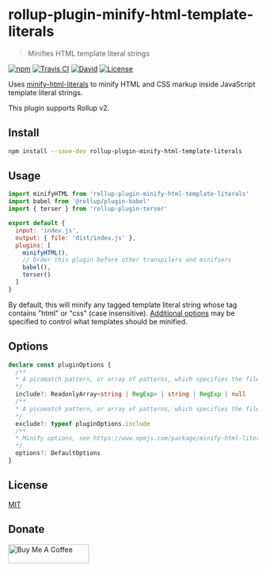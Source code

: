 # rollup-plugin-minify-html-template-literals

> Minifies HTML template literal strings

[![npm](https://img.shields.io/npm/v/rollup-plugin-minify-html-template-literals.svg?style=flat-square)](https://www.npmjs.com/package/rollup-plugin-minify-html-template-literals)
[![Travis CI](https://img.shields.io/travis/com/exuanbo/rollup-plugin-minify-html-template-literals/master.svg?style=flat-square)](https://travis-ci.com/github/exuanbo/rollup-plugin-minify-html-template-literals)
[![David](https://img.shields.io/david/exuanbo/rollup-plugin-minify-html-template-literals.svg?style=flat-square)](https://david-dm.org/exuanbo/rollup-plugin-minify-html-template-literals)
[![License](https://img.shields.io/github/license/exuanbo/rollup-plugin-minify-html-template-literals.svg?style=flat-square)](https://github.com/exuanbo/rollup-plugin-minify-html-template-literals/blob/master/LICENSE)

Uses [minify-html-literals](https://www.npmjs.com/package/minify-html-literals) to minify HTML and CSS markup inside JavaScript template literal strings.

This plugin supports Rollup v2.

## Install

```bash
npm install --save-dev rollup-plugin-minify-html-template-literals
```

## Usage

```js
import minifyHTML from 'rollup-plugin-minify-html-template-literals'
import babel from '@rollup/plugin-babel'
import { terser } from 'rollup-plugin-terser'

export default {
  input: 'index.js',
  output: { file: 'dist/index.js' },
  plugins: [
    minifyHTML(),
    // Order this plugin before other transpilers and minifiers
    babel(),
    terser()
  ]
}
```

By default, this will minify any tagged template literal string whose tag contains "html" or "css" (case insensitive). [Additional options](https://www.npmjs.com/package/minify-html-literals#options) may be specified to control what templates should be minified.

## Options

```ts
declare const pluginOptions {
  /**
  * A picomatch pattern, or array of patterns, which specifies the files in the build the plugin should operate on.
  */
  include?: ReadonlyArray<string | RegExp> | string | RegExp | null
  /**
  * A picomatch pattern, or array of patterns, which specifies the files in the build the plugin should ignore.
  */
  exclude?: typeof pluginOptions.include
  /**
  * Minify options, see https://www.npmjs.com/package/minify-html-literals#options.
  */
  options?: DefaultOptions
}
```

## License

[MIT](https://github.com/exuanbo/rollup-plugin-minify-html-template-literals/blob/master/LICENSE)

## Donate

<a href="https://www.buymeacoffee.com/exuanbo" target="_blank"><img src="https://cdn.buymeacoffee.com/buttons/lato-orange.png" alt="Buy Me A Coffee" height="38.25px" width="162.75px"></a>
